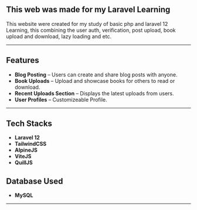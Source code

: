 ## This web was made for my Laravel Learning 
This website were created for my study of basic php and laravel 12 Learning, this combining the user auth, verification, post upload, book upload and download, lazy loading and etc.

---
## Features
-  **Blog Posting** – Users can create and share blog posts with anyone.  
-  **Book Uploads** – Upload and showcase books for others to read or download.  
-  **Recent Uploads Section** – Displays the latest uploads from users.  
-  **User Profiles** – Customizeable Profile. 

---

## Tech Stacks
- **Laravel 12**
- **TailwindCSS**
- **AlpineJS**
- **ViteJS**
- **QuillJS**

## Database Used
- **MySQL**

---